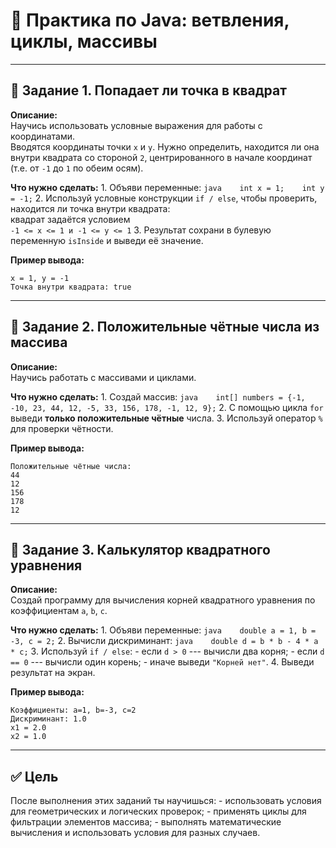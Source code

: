 # 🧠 Практика по Java: ветвления, циклы, массивы

------------------------------------------------------------------------

## 🧩 Задание 1. Попадает ли точка в квадрат

**Описание:**\
Научись использовать условные выражения для работы с координатами.\
Вводятся координаты точки `x` и `y`. Нужно определить, находится ли она
внутри квадрата со стороной `2`, центрированного в начале координат
(т.е. от `-1` до `1` по обеим осям).

**Что нужно сделать:** 1. Объяви переменные:
`java    int x = 1;    int y = -1;` 2. Используй условные конструкции
`if / else`, чтобы проверить, находится ли точка внутри квадрата:\
квадрат задаётся условием\
`-1 <= x <= 1 и -1 <= y <= 1` 3. Результат сохрани в булевую переменную
`isInside` и выведи её значение.

**Пример вывода:**

    x = 1, y = -1  
    Точка внутри квадрата: true

------------------------------------------------------------------------

## 🧩 Задание 2. Положительные чётные числа из массива

**Описание:**\
Научись работать с массивами и циклами.

**Что нужно сделать:** 1. Создай массив:
`java    int[] numbers = {-1, -10, 23, 44, 12, -5, 33, 156, 178, -1, 12, 9};`
2. С помощью цикла `for` выведи **только положительные чётные** числа.
3. Используй оператор `%` для проверки чётности.

**Пример вывода:**

    Положительные чётные числа:
    44  
    12  
    156  
    178  
    12

------------------------------------------------------------------------

## 🧩 Задание 3. Калькулятор квадратного уравнения

**Описание:**\
Создай программу для вычисления корней квадратного уравнения по
коэффициентам `a`, `b`, `c`.

**Что нужно сделать:** 1. Объяви переменные:
`java    double a = 1, b = -3, c = 2;` 2. Вычисли дискриминант:
`java    double d = b * b - 4 * a * c;` 3. Используй `if / else`: - если
`d > 0` --- вычисли два корня; - если `d == 0` --- вычисли один
корень; - иначе выведи `"Корней нет"`. 4. Выведи результат на экран.

**Пример вывода:**

    Коэффициенты: a=1, b=-3, c=2  
    Дискриминант: 1.0  
    x1 = 2.0  
    x2 = 1.0

------------------------------------------------------------------------

## ✅ Цель

После выполнения этих заданий ты научишься: - использовать условия для
геометрических и логических проверок; - применять циклы для фильтрации
элементов массива; - выполнять математические вычисления и использовать
условия для разных случаев.
